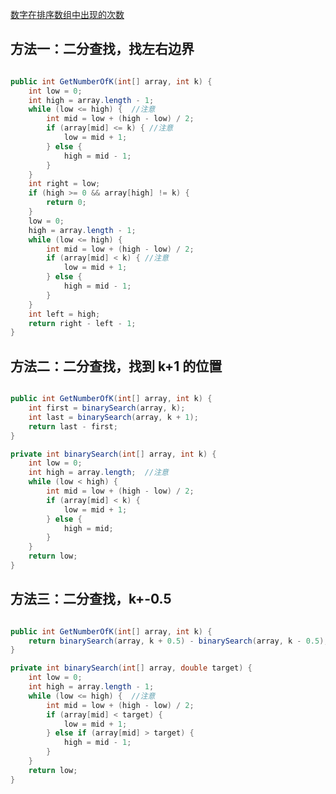 [数字在排序数组中出现的次数](https://www.nowcoder.com/practice/70610bf967994b22bb1c26f9ae901fa2?tpId=13&tqId=11190&tPage=1&rp=1&ru=/ta/coding-interviews&qru=/ta/coding-interviews/question-ranking&from=cyc_github)

## 方法一：二分查找，找左右边界

```java

public int GetNumberOfK(int[] array, int k) {
    int low = 0;
    int high = array.length - 1;
    while (low <= high) {  //注意
        int mid = low + (high - low) / 2;
        if (array[mid] <= k) { //注意
            low = mid + 1;
        } else {
            high = mid - 1;
        }
    }
    int right = low;
    if (high >= 0 && array[high] != k) {
        return 0;
    }
    low = 0;
    high = array.length - 1;
    while (low <= high) {
        int mid = low + (high - low) / 2;
        if (array[mid] < k) { //注意
            low = mid + 1;
        } else {
            high = mid - 1;
        }
    }
    int left = high;
    return right - left - 1;
}

```

## 方法二：二分查找，找到 k+1 的位置

```java

public int GetNumberOfK(int[] array, int k) {
    int first = binarySearch(array, k);
    int last = binarySearch(array, k + 1);
    return last - first;
}

private int binarySearch(int[] array, int k) {
    int low = 0;
    int high = array.length;  //注意
    while (low < high) {
        int mid = low + (high - low) / 2;
        if (array[mid] < k) {
            low = mid + 1;
        } else {
            high = mid;
        }
    }
    return low;
}

```

## 方法三：二分查找，k+-0.5

```java

public int GetNumberOfK(int[] array, int k) {
    return binarySearch(array, k + 0.5) - binarySearch(array, k - 0.5);
}

private int binarySearch(int[] array, double target) {
    int low = 0;
    int high = array.length - 1;
    while (low <= high) {  //注意
        int mid = low + (high - low) / 2;
        if (array[mid] < target) {
            low = mid + 1;
        } else if (array[mid] > target) {
            high = mid - 1;
        }
    }
    return low;
}

```

